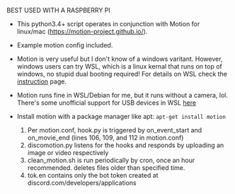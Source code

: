 BEST USED WITH A RASPBERRY PI

- This python3.4+ script operates in conjunction with Motion for linux/mac (https://motion-project.github.io/). 

- Example motion config included.

- Motion is very useful but I don't know of a windows varitant. However, windows users can try WSL, which is a linux kernal that runs on top of windows, no stupid dual booting required! For details on WSL check the [instruction](../instructions) page.

- Motion runs fine in WSL/Debian for me, but it runs without a camera, lol. There's some unofficial support for USB devices in WSL [here](https://devblogs.microsoft.com/commandline/connecting-usb-devices-to-wsl/)


- Install motion with a package manager like apt: `apt-get install motion`
  1. Per motion.conf, hook.py is triggered by on_event_start and on_movie_end (lines 106, 109, and 112 in motion.conf)
  2. discomotion.py listens for the hooks and responds by uploading an image or video respectively
  3. clean_motion.sh is run periodically by cron, once an hour recommended. deletes files older than specified time.
  4. tok.en contains only the bot token created at discord.com/developers/applications


